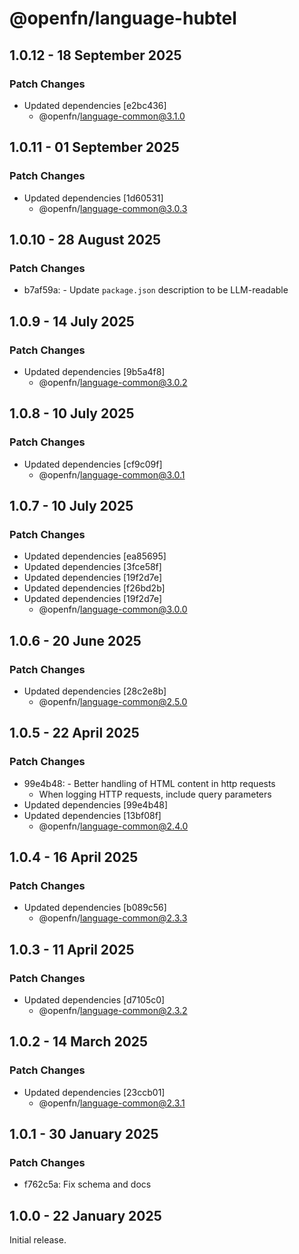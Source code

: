 # @openfn/language-hubtel

## 1.0.12 - 18 September 2025

### Patch Changes

- Updated dependencies \[e2bc436]
  - @openfn/language-common@3.1.0

## 1.0.11 - 01 September 2025

### Patch Changes

- Updated dependencies \[1d60531]
  - @openfn/language-common@3.0.3

## 1.0.10 - 28 August 2025

### Patch Changes

- b7af59a: - Update `package.json` description to be LLM-readable

## 1.0.9 - 14 July 2025

### Patch Changes

- Updated dependencies \[9b5a4f8]
  - @openfn/language-common@3.0.2

## 1.0.8 - 10 July 2025

### Patch Changes

- Updated dependencies \[cf9c09f]
  - @openfn/language-common@3.0.1

## 1.0.7 - 10 July 2025

### Patch Changes

- Updated dependencies \[ea85695]
- Updated dependencies \[3fce58f]
- Updated dependencies \[19f2d7e]
- Updated dependencies \[f26bd2b]
- Updated dependencies \[19f2d7e]
  - @openfn/language-common@3.0.0

## 1.0.6 - 20 June 2025

### Patch Changes

- Updated dependencies \[28c2e8b]
  - @openfn/language-common@2.5.0

## 1.0.5 - 22 April 2025

### Patch Changes

- 99e4b48: - Better handling of HTML content in http requests
  - When logging HTTP requests, include query parameters
- Updated dependencies \[99e4b48]
- Updated dependencies \[13bf08f]
  - @openfn/language-common@2.4.0

## 1.0.4 - 16 April 2025

### Patch Changes

- Updated dependencies \[b089c56]
  - @openfn/language-common@2.3.3

## 1.0.3 - 11 April 2025

### Patch Changes

- Updated dependencies \[d7105c0]
  - @openfn/language-common@2.3.2

## 1.0.2 - 14 March 2025

### Patch Changes

- Updated dependencies \[23ccb01]
  - @openfn/language-common@2.3.1

## 1.0.1 - 30 January 2025

### Patch Changes

- f762c5a: Fix schema and docs

## 1.0.0 - 22 January 2025

Initial release.

